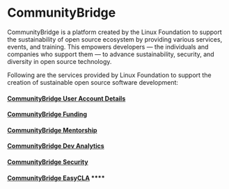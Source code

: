 # CommunityBridge

CommunityBridge is a platform created by the Linux Foundation to support the sustainability of open source ecosystem by providing various services, events, and training. This empowers developers — the individuals and companies who support them — to advance sustainability, security, and diversity in open source technology.

Following are the services provided by Linux Foundation to support the creation of sustainable open source software development:

#### [CommunityBridge User Account Details](https://docs.linuxfoundation.org/user-account/)

#### [CommunityBridge Funding](https://docs.linuxfoundation.org/communitybridge-funding/)

#### [CommunityBridge Mentorship](https://docs.linuxfoundation.org/communitybridge-mentorship/)

#### [CommunityBridge Dev Analytics](https://docs.linuxfoundation.org/communitybridge-dev-analytics/)

#### [CommunityBridge Security](https://docs.linuxfoundation.org/communitybridge-security/)

#### [CommunityBridge EasyCLA](https://docs.linuxfoundation.org/easycla/) ****





